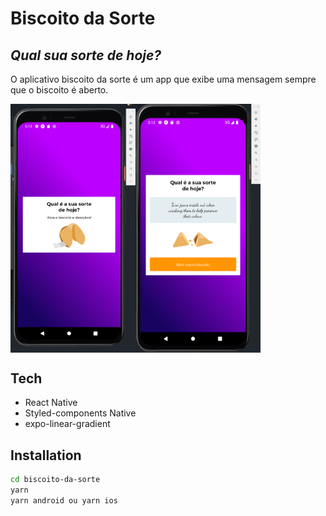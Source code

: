 # Biscoito da Sorte

## _Qual sua sorte de hoje?_

O aplicativo biscoito da sorte é um app que exibe uma mensagem sempre que o biscoito é aberto.

<div style="display: flex;">
<img src="./doc/app1.png" width="200px">
<img src="./doc/app2.png" width="200px">
</div>

## Tech

- React Native
- Styled-components Native
- expo-linear-gradient

## Installation

```sh
cd biscoito-da-sorte
yarn
yarn android ou yarn ios
```
